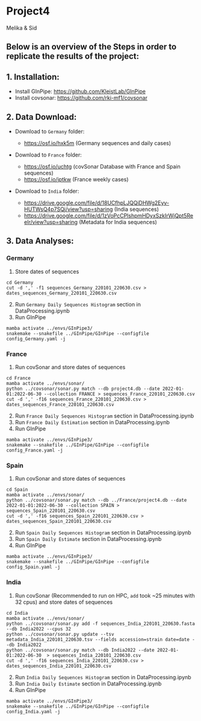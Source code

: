 # Project4

Melika & Sid

Below is an overview of the Steps in order to replicate the results of the project:
---

## 1. Installation:

- Install GInPipe: https://github.com/KleistLab/GInPipe
- Install covsonar: https://github.com/rki-mf1/covsonar


## 2. Data Download:

- Download to `Germany` folder:
  - https://osf.io/hxk5m (Germany sequences and daily cases)
    
- Download to `France` folder:
  - https://osf.io/uchtg (covSonar Database with France and Spain sequences)
  - https://osf.io/jptkw (France weekly cases)

- Download to `India` folder:
  - https://drive.google.com/file/d/18UCfhpLJQQiDHWg2Eyv-HUTWsQ4p7SQj/view?usp=sharing (India sequences)
  - https://drive.google.com/file/d/1zVoPcCPlshpmHDyxSzkIrWjQpt5Reelr/view?usp=sharing (Metadata for India sequences)

## 3. Data Analyses:

### Germany
1. Store dates of sequences 
```
cd Germany
cut -d ',' -f1 sequences_Germany_220101_220630.csv > dates_sequences_Germany_220101_220630.csv
```
2. Run `Germany Daily Sequences Histogram` section in DataProcessing.ipynb
3. Run GInPipe
```
mamba activate ../envs/GInPipe3/
snakemake --snakefile ../GInPipe/GInPipe --configfile config_Germany.yaml -j
```

### France
1. Run covSonar and store dates of sequences
```
cd France
mamba activate ../envs/sonar/
python ../covsonar/sonar.py match --db project4.db --date 2022-01-01:2022-06-30 --collection FRANCE > sequences_France_220101_220630.csv
cut -d ',' -f16 sequences_France_220101_220630.csv > dates_sequences_France_220101_220630.csv
```
2. Run `France Daily Sequences Histogram` section in DataProcessing.ipynb
3. Run `France Daily Estimation` section in DataProcessing.ipynb
4. Run GInPipe
```
mamba activate ../envs/GInPipe3/
snakemake --snakefile ../GInPipe/GInPipe --configfile config_France.yaml -j
```

### Spain
1. Run covSonar and store dates of sequences
```
cd Spain
mamba activate ../envs/sonar/
python ../covsonar/sonar.py match --db ../France/project4.db --date 2022-01-01:2022-06-30 --collection SPAIN > sequences_Spain_220101_220630.csv
cut -d ',' -f16 sequences_Spain_220101_220630.csv > dates_sequences_Spain_220101_220630.csv
```
2. Run `Spain Daily Sequences Histogram` section in DataProcessing.ipynb
3. Run `Spain Daily Estimate` section in DataProcessing.ipynb
4. Run GInPipe
```
mamba activate ../envs/GInPipe3/
snakemake --snakefile ../GInPipe/GInPipe --configfile config_Spain.yaml -j
```
  
### India
1. Run covSonar (Recommended to run on HPC, `add` took ~25 minutes with 32 cpus) and store dates of sequences
```
cd India
mamba activate ../envs/sonar/
python ../covsonar/sonar.py add -f sequences_India_220101_220630.fasta --db India2022 --cpus 32
python ../covsonar/sonar.py update --tsv metadata_India_220101_220630.tsv --fields accession=strain date=date --db India2022
python ../covsonar/sonar.py match --db India2022 --date 2022-01-01:2022-06-30  > sequences_India_220101_220630.csv
cut -d ',' -f16 sequences_India_220101_220630.csv > dates_sequences_India_220101_220630.csv
```
2. Run `India Daily Sequences Histogram` section in DataProcessing.ipynb
3. Run `India Daily Estimate` section in DataProcessing.ipynb
4. Run GInPipe
```
mamba activate ../envs/GInPipe3/
snakemake --snakefile ../GInPipe/GInPipe --configfile config_India.yaml -j
```



    
